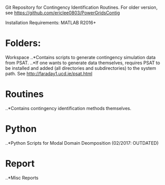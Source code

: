 Git Repository for Contingency Identification Routines. For older version, see https://github.com/ericlee0803/PowerGridsContig

Installation Requirements: 
MATLAB R2016+ 

# Folders:
Workspace
..*Contains scripts to generate contingency simulation data from PSAT. 
..*If one wants to generate data themselves, requires PSAT to be installed and added (all directories and subdirectories) to the system path. See http://faraday1.ucd.ie/psat.html
 
# Routines 
..*Contains contingency identification methods themselves. 

# Python
..*Python Scripts for Modal Domain Deomposition (02/2017: OUTDATED)

# Report
..*Misc Reports




